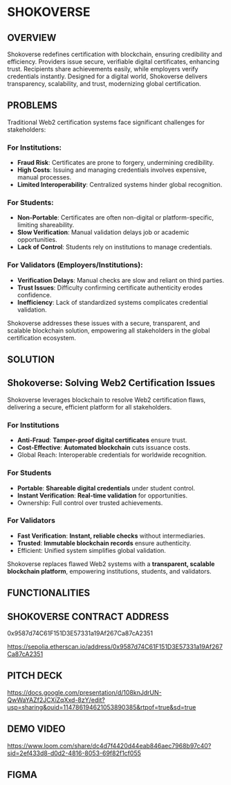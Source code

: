 # SHOKOVERSE

## OVERVIEW
Shokoverse redefines certification with blockchain, ensuring credibility and efficiency. Providers issue secure, verifiable digital certificates, enhancing trust. Recipients share achievements easily, while employers verify credentials instantly. Designed for a digital world, Shokoverse delivers transparency, scalability, and trust, modernizing global certification.

## PROBLEMS
Traditional Web2 certification systems face significant challenges for stakeholders:

### For Institutions:
- **Fraud Risk**: Certificates are prone to forgery, undermining credibility.
- **High Costs**: Issuing and managing credentials involves expensive, manual processes.
- **Limited Interoperability**: Centralized systems hinder global recognition.

### For Students:
- **Non-Portable**: Certificates are often non-digital or platform-specific, limiting shareability.
- **Slow Verification**: Manual validation delays job or academic opportunities.
- **Lack of Control**: Students rely on institutions to manage credentials.

### For Validators (Employers/Institutions):
- **Verification Delays**: Manual checks are slow and reliant on third parties.
- **Trust Issues**: Difficulty confirming certificate authenticity erodes confidence.
- **Inefficiency**: Lack of standardized systems complicates credential validation.

Shokoverse addresses these issues with a secure, transparent, and scalable blockchain solution, empowering all stakeholders in the global certification ecosystem.

## SOLUTION
## Shokoverse: Solving Web2 Certification Issues

Shokoverse leverages blockchain to resolve Web2 certification flaws, delivering a secure, efficient platform for all stakeholders.

### For Institutions
- **Anti-Fraud**: **Tamper-proof digital certificates** ensure trust.
- **Cost-Effective**: **Automated blockchain** cuts issuance costs.
- Global Reach: Interoperable credentials for worldwide recognition.

### For Students
- **Portable**: **Shareable digital credentials** under student control.
- **Instant Verification**: **Real-time validation** for opportunities.
- Ownership: Full control over trusted achievements.

### For Validators
- **Fast Verification**: **Instant, reliable checks** without intermediaries.
- **Trusted**: **Immutable blockchain records** ensure authenticity.
- Efficient: Unified system simplifies global validation.

Shokoverse replaces flawed Web2 systems with a **transparent, scalable blockchain platform**, empowering institutions, students, and validators.

## FUNCTIONALITIES

## SHOKOVERSE CONTRACT ADDRESS
0x9587d74C61F151D3E57331a19Af267Ca87cA2351

https://sepolia.etherscan.io/address/0x9587d74C61F151D3E57331a19Af267Ca87cA2351

## PITCH DECK
https://docs.google.com/presentation/d/108knJdrUN-QwWaYAZf2JCXiZqXxd-8zY/edit?usp=sharing&ouid=114786194621053890385&rtpof=true&sd=true

## DEMO VIDEO
https://www.loom.com/share/dc4d7f4420d44eab846aec7968b97c40?sid=2ef433d8-d0d2-4816-8053-69f82f1cf055

## FIGMA
